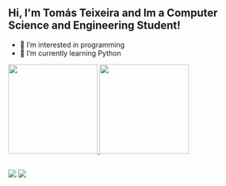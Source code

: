 ## Hi, I'm Tomás Teixeira and Im a Computer Science and Engineering Student!
- 👀 I’m interested in programming
- 🌱 I’m currently learning Python

<div align="left">
  <a href="https://github.com/TomasTex">
  <img height="180em" src="https://github-readme-stats.vercel.app/api?username=TomasTex&show_icons=true&theme=dracula&include_all_commits=true&count_private=true"/>
  <img height="180em" src="https://github-readme-stats.vercel.app/api/top-langs/?username=TomasTex&layout=compact&langs_count=7&theme=dracula"/>
</div>

##
  
<div> 
  <a href="https://instagram.com/tomas_teixeira11" target="_blank"><img src="https://img.shields.io/badge/-Instagram-%23E4405F?style=for-the-badge&logo=instagram&logoColor=white" target="_blank"></a>
 </a> 
  <a href = "mailto:tomasteixeira5@gmail.com"><img src="https://img.shields.io/badge/-Gmail-%23333?style=for-the-badge&logo=gmail&logoColor=white" target="_blank"></a>
<div> 
